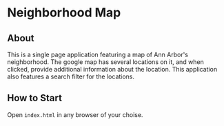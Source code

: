 # Neighborhood Map

## About
This is a single page application featuring a map of Ann Arbor's neighborhood.
The google map has several locations on it, and when clicked, provide
additional information about the location. This application also features a
search filter for the locations.


## How to Start
Open `index.html` in any browser of your choise.
